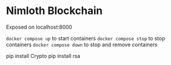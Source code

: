 # Nimloth Blockchain

Exposed on localhost:8000

`docker compose up` to start containers 
`docker compose stop` to stop containers
`docker compose down` to stop and remove containers

pip install Crypto
pip install rsa
